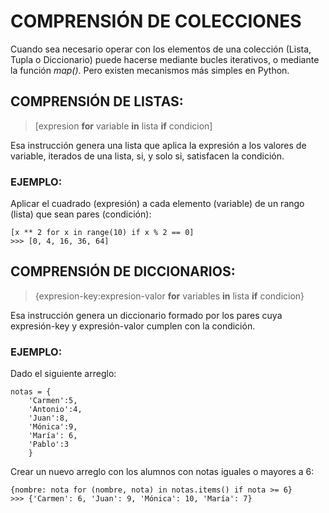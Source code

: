 # COMPRENSIÓN DE COLECCIONES

Cuando sea necesario operar con los elementos de una colección (Lista, Tupla o Diccionario) puede hacerse mediante bucles iterativos, o mediante la función *map()*. Pero existen mecanismos más simples en Python.

## COMPRENSIÓN DE LISTAS:

> [expresion **for** variable **in** lista **if** condicion]

Esa instrucción genera una lista que aplica la expresión a los valores de variable, iterados de una lista, si, y solo si, satisfacen la condición.

### EJEMPLO:
Aplicar el cuadrado (expresión) a cada elemento (variable) de un rango (lista) que sean pares (condición):

    [x ** 2 for x in range(10) if x % 2 == 0]
    >>> [0, 4, 16, 36, 64]

## COMPRENSIÓN DE DICCIONARIOS:

> {expresion-key:expresion-valor **for** variables **in** lista **if** condicion}

Esa instrucción genera un diccionario formado por los pares cuya expresión-key y expresión-valor cumplen con la condición.

### EJEMPLO:

Dado el siguiente arreglo:

    notas = {
        'Carmen':5, 
        'Antonio':4, 
        'Juan':8, 
        'Mónica':9, 
        'María': 6, 
        'Pablo':3
        }

Crear un nuevo arreglo con los alumnos con notas iguales o mayores a 6:

    {nombre: nota for (nombre, nota) in notas.items() if nota >= 6}
    >>> {'Carmen': 6, 'Juan': 9, 'Mónica': 10, 'María': 7}

